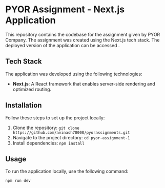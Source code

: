 # PYOR Assignment - Next.js Application

This repository contains the codebase for the assignment given by PYOR Company. The assignment was created using the Next.js tech stack. The deployed version of the application can be accessed .

## Tech Stack

The application was developed using the following technologies:

- **Next.js**: A React framework that enables server-side rendering and optimized routing.

## Installation

Follow these steps to set up the project locally:

1. Clone the repository: `git clone https://github.com/avinash70008/pyorassignments.git`
2. Navigate to the project directory: `cd pyor-assignment-1`
3. Install dependencies: `npm install`

## Usage

To run the application locally, use the following command:

```bash
npm run dev
```
